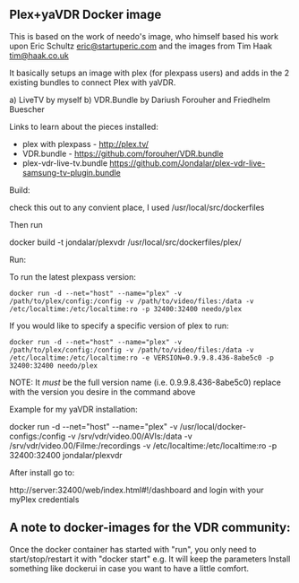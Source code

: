 ## Plex+yaVDR Docker image ##

This is based on the work of needo's image, who himself based his work upon 
Eric Schultz <eric@startuperic.com> and the images from Tim Haak <tim@haak.co.uk>

It basically setups an image with plex (for plexpass users) and adds in the
2 existing bundles to connect Plex with yaVDR.

a) LiveTV by myself
b) VDR.Bundle by Dariush Forouher and Friedhelm Buescher

Links to learn about the pieces installed:

* plex with plexpass - http://plex.tv/
* VDR.bundle - https://github.com/forouher/VDR.bundle 
* plex-vdr-live-tv.bundle https://github.com/Jondalar/plex-vdr-live-samsung-tv-plugin.bundle

Build:

check this out to any convient place, I used /usr/local/src/dockerfiles

Then run

docker build -t jondalar/plexvdr /usr/local/src/dockerfiles/plex/

Run:

To run the latest plexpass version:

```
docker run -d --net="host" --name="plex" -v /path/to/plex/config:/config -v /path/to/video/files:/data -v /etc/localtime:/etc/localtime:ro -p 32400:32400 needo/plex
```

If you would like to specify a specific version of plex to run:

```
docker run -d --net="host" --name="plex" -v /path/to/plex/config:/config -v /path/to/video/files:/data -v /etc/localtime:/etc/localtime:ro -e VERSION=0.9.9.8.436-8abe5c0 -p 32400:32400 needo/plex
```

NOTE: It *must* be the full version name (i.e. 0.9.9.8.436-8abe5c0) replace with the version you desire in the command above

Example for my yaVDR installation:

docker run -d --net="host" --name="plex" -v /usr/local/docker-configs:/config -v /srv/vdr/video.00/AVIs:/data -v /srv/vdr/video.00/Filme:/recordings -v /etc/localtime:/etc/localtime:ro -p 32400:32400 jondalar/plexvdr


After install go to:

http://server:32400/web/index.html#!/dashboard and login with your myPlex credentials



## A note to docker-images for the VDR community: ##

Once the docker container has started with "run", you only need to start/stop/restart it with "docker start" e.g. It will keep the parameters 
Install something like dockerui in case you want to have a little comfort.

